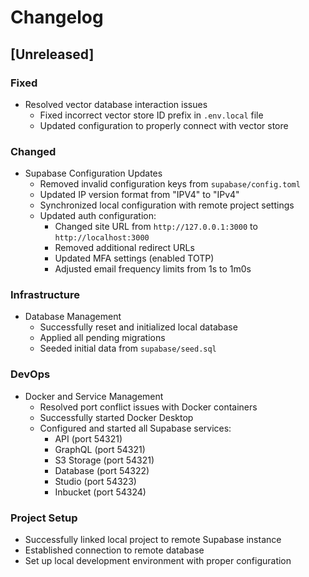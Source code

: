 # Changelog

## [Unreleased]

### Fixed
- Resolved vector database interaction issues
  - Fixed incorrect vector store ID prefix in `.env.local` file
  - Updated configuration to properly connect with vector store

### Changed
- Supabase Configuration Updates
  - Removed invalid configuration keys from `supabase/config.toml`
  - Updated IP version format from "IPV4" to "IPv4"
  - Synchronized local configuration with remote project settings
  - Updated auth configuration:
    - Changed site URL from `http://127.0.0.1:3000` to `http://localhost:3000`
    - Removed additional redirect URLs
    - Updated MFA settings (enabled TOTP)
    - Adjusted email frequency limits from 1s to 1m0s

### Infrastructure
- Database Management
  - Successfully reset and initialized local database
  - Applied all pending migrations
  - Seeded initial data from `supabase/seed.sql`

### DevOps
- Docker and Service Management
  - Resolved port conflict issues with Docker containers
  - Successfully started Docker Desktop
  - Configured and started all Supabase services:
    - API (port 54321)
    - GraphQL (port 54321)
    - S3 Storage (port 54321)
    - Database (port 54322)
    - Studio (port 54323)
    - Inbucket (port 54324)

### Project Setup
- Successfully linked local project to remote Supabase instance
- Established connection to remote database
- Set up local development environment with proper configuration 